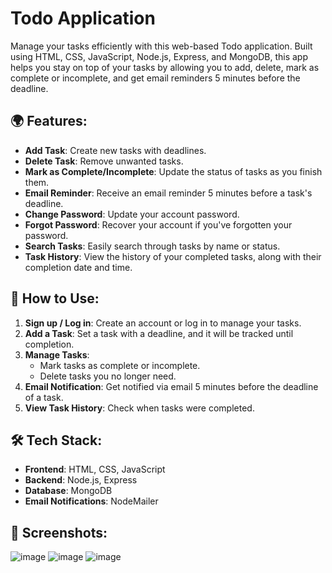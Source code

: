 # Todo Application

Manage your tasks efficiently with this web-based Todo application. Built using HTML, CSS, JavaScript, Node.js, Express, and MongoDB, this app helps you stay on top of your tasks by allowing you to add, delete, mark as complete or incomplete, and get email reminders 5 minutes before the deadline.

## 🌍 Features:
- **Add Task**: Create new tasks with deadlines.
- **Delete Task**: Remove unwanted tasks.
- **Mark as Complete/Incomplete**: Update the status of tasks as you finish them.
- **Email Reminder**: Receive an email reminder 5 minutes before a task's deadline.
- **Change Password**: Update your account password.
- **Forgot Password**: Recover your account if you've forgotten your password.
- **Search Tasks**: Easily search through tasks by name or status.
- **Task History**: View the history of your completed tasks, along with their completion date and time.

## 🚀 How to Use:
1. **Sign up / Log in**: Create an account or log in to manage your tasks.
2. **Add a Task**: Set a task with a deadline, and it will be tracked until completion.
3. **Manage Tasks**: 
    - Mark tasks as complete or incomplete.
    - Delete tasks you no longer need.
4. **Email Notification**: Get notified via email 5 minutes before the deadline of a task.
5. **View Task History**: Check when tasks were completed.

## 🛠️ Tech Stack:
- **Frontend**: HTML, CSS, JavaScript
- **Backend**: Node.js, Express
- **Database**: MongoDB
- **Email Notifications**: NodeMailer

## 📸 Screenshots:

![image](https://github.com/user-attachments/assets/411e987a-cdc4-4e7e-b58e-79408bae7dbe)
![image](https://github.com/user-attachments/assets/639f0efc-ac9b-4897-9f8a-d224d473509e)
![image](https://github.com/user-attachments/assets/7b856ecc-1793-4c07-ba88-f2e731ebb9fc)



